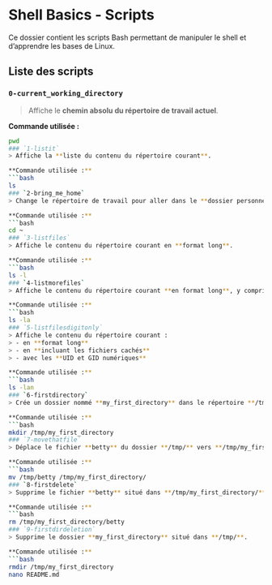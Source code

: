 # Shell Basics - Scripts

Ce dossier contient les scripts Bash permettant de manipuler le shell et d’apprendre les bases de Linux.

## Liste des scripts

### `0-current_working_directory`
> Affiche le **chemin absolu du répertoire de travail actuel**.

**Commande utilisée :**  
```bash
pwd
### `1-listit`
> Affiche la **liste du contenu du répertoire courant**.

**Commande utilisée :**  
```bash
ls
### `2-bring_me_home`
> Change le répertoire de travail pour aller dans le **dossier personnel de l’utilisateur**.

**Commande utilisée :**
```bash
cd ~
### `3-listfiles`
> Affiche le contenu du répertoire courant en **format long**.

**Commande utilisée :**
```bash
ls -l
### `4-listmorefiles`
> Affiche le contenu du répertoire courant **en format long**, y compris les **fichiers cachés**.

**Commande utilisée :**
```bash
ls -la
### `5-listfilesdigitonly`
> Affiche le contenu du répertoire courant :
> - en **format long**  
> - en **incluant les fichiers cachés**  
> - avec les **UID et GID numériques**

**Commande utilisée :**
```bash
ls -lan
### `6-firstdirectory`
> Crée un dossier nommé **my_first_directory** dans le répertoire **/tmp/**.

**Commande utilisée :**
```bash
mkdir /tmp/my_first_directory
### `7-movethatfile`
> Déplace le fichier **betty** du dossier **/tmp/** vers **/tmp/my_first_directory/**.

**Commande utilisée :**
```bash
mv /tmp/betty /tmp/my_first_directory/
### `8-firstdelete`
> Supprime le fichier **betty** situé dans **/tmp/my_first_directory/**.

**Commande utilisée :**
```bash
rm /tmp/my_first_directory/betty
### `9-firstdirdeletion`
> Supprime le dossier **my_first_directory** situé dans **/tmp/**.

**Commande utilisée :**
```bash
rmdir /tmp/my_first_directory
nano README.md
